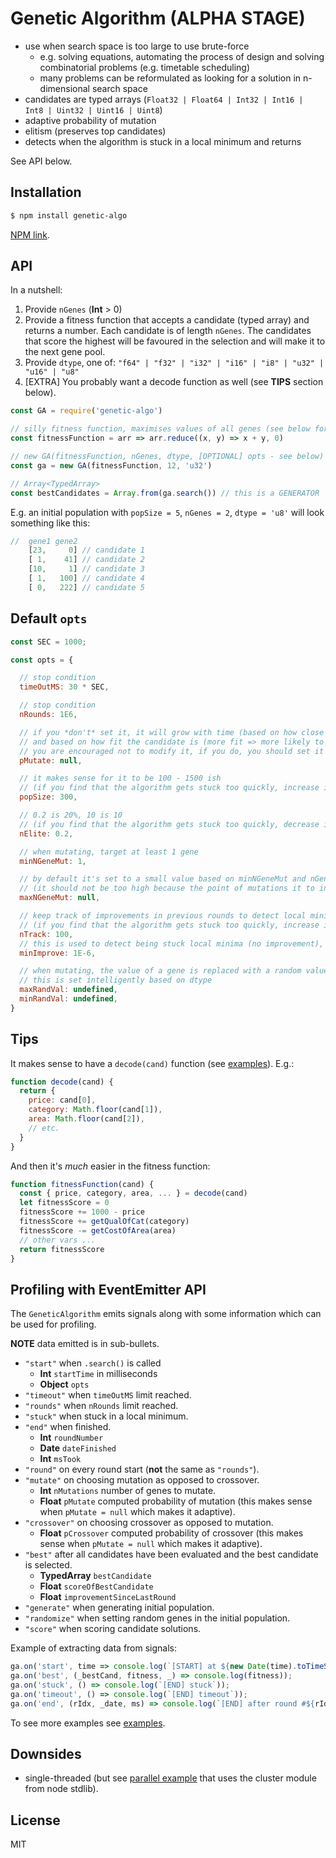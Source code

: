 # Genetic Algorithm (ALPHA STAGE)

- use when search space is too large to use brute-force
  - e.g. solving equations, automating the process of design and solving
    combinatorial problems (e.g. timetable scheduling)
  - many problems can be reformulated as looking for a solution in
    n-dimensional search space
- candidates are typed arrays (`Float32 | Float64 | Int32 | Int16 | Int8 | Uint32 | Uint16 | Uint8`)
- adaptive probability of mutation
- elitism (preserves top candidates)
- detects when the algorithm is stuck in a local minimum and returns

See API below.

## Installation

```sh
$ npm install genetic-algo
```

[NPM link](https://www.npmjs.com/package/genetic-algo).

## API

In a nutshell:

1. Provide `nGenes` (**Int** &gt; 0)
2. Provide a fitness function that accepts a candidate (typed array) and
   returns a number. Each candidate is of length `nGenes`. The candidates that score the highest will be favoured in the
   selection and will make it to the next gene pool.
3. Provide `dtype`, one of: `"f64" | "f32" | "i32" | "i16" | "i8" | "u32" | "u16" | "u8"`
4. [EXTRA] You probably want a decode function as well (see **TIPS** section below).

```js
const GA = require('genetic-algo')

// silly fitness function, maximises values of all genes (see below for a better example)
const fitnessFunction = arr => arr.reduce((x, y) => x + y, 0) 

// new GA(fitnessFunction, nGenes, dtype, [OPTIONAL] opts - see below) 
const ga = new GA(fitnessFunction, 12, 'u32')

// Array<TypedArray>
const bestCandidates = Array.from(ga.search()) // this is a GENERATOR
```

E.g. an initial population with `popSize = 5`, `nGenes = 2`, `dtype = 'u8'` will look something like this:

```js
//  gene1 gene2 
    [23,     0] // candidate 1
    [ 1,    41] // candidate 2
    [10,     1] // candidate 3
    [ 1,   100] // candidate 4
    [ 0,   222] // candidate 5
```

## Default `opts`

```js
const SEC = 1000;

const opts = {

  // stop condition 
  timeOutMS: 30 * SEC, 

  // stop condition
  nRounds: 1E6,      

  // if you *don't* set it, it will grow with time (based on how close timeTaken is to timeOutMS)
  // and based on how fit the candidate is (more fit => more likely to use mutation)
  // you are encouraged not to modify it, if you do, you should set it to a small value e.g. 0.05
  pMutate: null,       

  // it makes sense for it to be 100 - 1500 ish
  // (if you find that the algorithm gets stuck too quickly, increase it)
  popSize: 300,        

  // 0.2 is 20%, 10 is 10
  // (if you find that the algorithm gets stuck too quickly, decrease it)
  nElite: 0.2,         

  // when mutating, target at least 1 gene
  minNGeneMut: 1,      

  // by default it's set to a small value based on minNGeneMut and nGenes (the more genes, the higer it is)
  // (it should not be too high because the point of mutations it to introduce novelty in a controlled way)
  maxNGeneMut: null,     

  // keep track of improvements in previous rounds to detect local minima
  // (if you find that the algorithm gets stuck too quickly, increase it)
  nTrack: 100,          
  // this is used to detect being stuck local minima (no improvement), you should not need to change it
  minImprove: 1E-6,    

  // when mutating, the value of a gene is replaced with a random value
  // this is set intelligently based on dtype
  maxRandVal: undefined,
  minRandVal: undefined,
}
```

## Tips

It makes sense to have a `decode(cand)` function (see [examples](https://github.com/nl253/GeneticAlgo-JS/tree/master/examples)).  E.g.:

```js
function decode(cand) {
  return {
    price: cand[0],
    category: Math.floor(cand[1]),
    area: Math.floor(cand[2]),
    // etc.
  }
}
```

And then it's *much* easier in the fitness function:

```js
function fitnessFunction(cand) {
  const { price, category, area, ... } = decode(cand)
  let fitnessScore = 0
  fitnessScore += 1000 - price
  fitnessScore += getQualOfCat(category)
  fitnessScore -= getCostOfArea(area)
  // other vars ...
  return fitnessScore
}
```

## Profiling with EventEmitter API

The `GeneticAlgorithm` emits signals along with some information
which can be used for profiling.

**NOTE** data emitted is in sub-bullets.

- `"start"` when `.search()` is called
  - **Int** `startTime` in milliseconds
  - **Object** `opts`
- `"timeout"` when `timeOutMS` limit reached.
- `"rounds"` when `nRounds` limit reached.
- `"stuck"` when stuck in a local minimum.
- `"end"` when finished.
  - **Int** `roundNumber`
  - **Date** `dateFinished`
  - **Int** `msTook`
- `"round"` on every round start (**not** the same as `"rounds"`).
- `"mutate"` on choosing mutation as opposed to crossover.
  - **Int** `nMutations` number of genes to mutate.
  - **Float** `pMutate` computed probability of mutation (this makes sense when `pMutate = null` which makes it adaptive).
- `"crossover"` on choosing crossover as opposed to mutation.
  - **Float** `pCrossover` computed probability of crossover (this makes sense when `pMutate = null` which makes it adaptive).
- `"best"` after all candidates have been evaluated and the best candidate is selected.
  - **TypedArray** `bestCandidate`
  - **Float** `scoreOfBestCandidate`
  - **Float** `improvementSinceLastRound`
- `"generate"` when generating initial population.
- `"randomize"` when setting random genes in the initial population.
- `"score"` when scoring candidate solutions.

Example of extracting data from signals:

```js
ga.on('start', time => console.log(`[START] at ${new Date(time).toTimeString()}`));
ga.on('best', (_bestCand, fitness, _) => console.log(fitness));
ga.on('stuck', () => console.log(`[END] stuck`));
ga.on('timeout', () => console.log(`[END] timeout`));
ga.on('end', (rIdx, _date, ms) => console.log(`[END] after round #${rIdx} (took ${ms / SEC}sec)`));
```

To see more examples see [examples](https://github.com/nl253/GeneticAlgo-JS/tree/master/examples).

## Downsides

- single-threaded (but see [parallel example](https://github.com/nl253/GeneticAlgo-JS/blob/master/examples/parallel.js) that uses the cluster module from node stdlib).

## License

MIT
